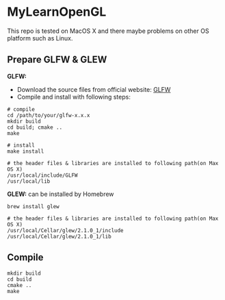 # MyLearnOpenGL

This repo is tested on MacOS X and there maybe problems on other OS platform such as Linux.

## Prepare GLFW & GLEW
**GLFW:**
* Download the source files from official website: [GLFW](https://www.glfw.org/download.html)
* Compile and install with following steps:
```shell
# compile
cd /path/to/your/glfw-x.x.x
mkdir build
cd build; cmake ..
make

# install
make install

# the header files & libraries are installed to following path(on Max OS X)
/usr/local/include/GLFW
/usr/local/lib
```

**GLEW:** can be installed by Homebrew
```shell
brew install glew

# the header files & libraries are installed to following path(on Max OS X)
/usr/local/Cellar/glew/2.1.0_1/include
/usr/local/Cellar/glew/2.1.0_1/lib
```

## Compile
```shell
mkdir build
cd build
cmake ..
make
```